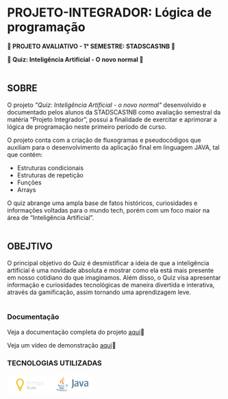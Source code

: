 # PROJETO-INTEGRADOR: Lógica de programação

**📝 PROJETO AVALIATIVO - 1° SEMESTRE: STADSCAS1NB 📝**

**🤖 Quiz: Inteligência Artificial - O novo normal 🤖**
<br><br>
## SOBRE

O projeto *"Quiz: Inteligência Artificial - o novo normal"* desenvolvido e documentado pelos alunos da STADSCAS1NB como avaliação semestral da matéria “Projeto Integrador”, possui a finalidade de exercitar e aprimorar a lógica de programação neste primeiro período de curso.

O projeto conta com a criação de fluxogramas e pseudocódigos que auxiliam para o desenvolvimento da aplicação final em linguagem JAVA, tal que contém:
- Estruturas condicionais
- Estruturas de repetição
- Funções
- Arrays

O quiz abrange uma ampla base de fatos históricos, curiosidades e informações voltadas para o mundo tech, porém com um foco maior na área de “Inteligência Artificial”.
<br><br>
## OBEJTIVO
O principal objetivo do Quiz é desmistificar a ideia de que a inteligência artificial é uma novidade absoluta e mostrar como ela está mais presente em nosso cotidiano do que imaginamos. Além disso, o Quiz visa apresentar informação e curiosidades tecnológicas de maneira divertida e interativa, através da gamificação, assim tornando uma aprendizagem leve.
<br><br>
### Documentação
Veja a documentação completa do projeto [aqui](https://drive.google.com/file/d/13IGI3NtQd0SpVIavBpHznalhjyRJ4p0O/view?usp=sharing)📝

Veja um vídeo de demonstração [aqui](https://photos.app.goo.gl/dUQhHdjje4s33EX16)📸

### TECNOLOGIAS UTILIZADAS
 <img src="https://github.com/Kinhazin/PROJETO-Quiz-IA/blob/master/Imagens/portugol.png?raw=true" alt="Logo Portugol" width="110"/><img src="https://github.com/Kinhazin/PROJETO-Quiz-IA/blob/master/Imagens/Java.png?raw=true" alt="Logo Java" width="90"/>
